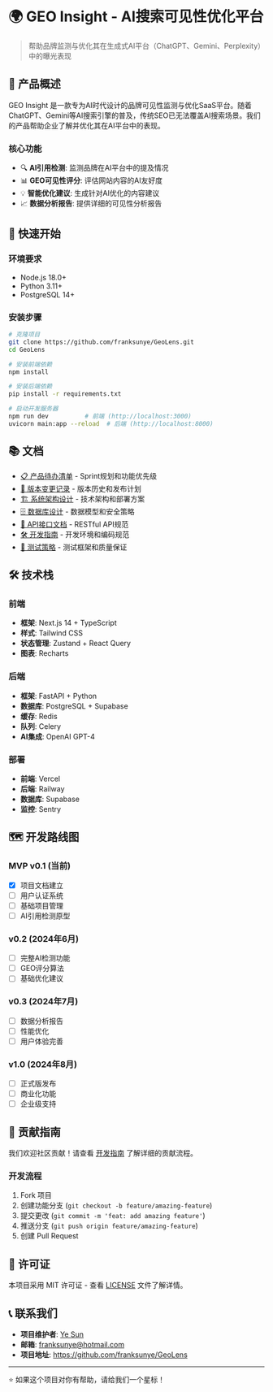# 🌍 GEO Insight - AI搜索可见性优化平台

> 帮助品牌监测与优化其在生成式AI平台（ChatGPT、Gemini、Perplexity）中的曝光表现

## 🎯 产品概述

GEO Insight 是一款专为AI时代设计的品牌可见性监测与优化SaaS平台。随着ChatGPT、Gemini等AI搜索引擎的普及，传统SEO已无法覆盖AI搜索场景。我们的产品帮助企业了解并优化其在AI平台中的表现。

### 核心功能
- 🔍 **AI引用检测**: 监测品牌在AI平台中的提及情况
- 📊 **GEO可见性评分**: 评估网站内容的AI友好度
- 💡 **智能优化建议**: 生成针对AI优化的内容建议
- 📈 **数据分析报告**: 提供详细的可见性分析报告

## 🚀 快速开始

### 环境要求
- Node.js 18.0+
- Python 3.11+
- PostgreSQL 14+

### 安装步骤
```bash
# 克隆项目
git clone https://github.com/franksunye/GeoLens.git
cd GeoLens

# 安装前端依赖
npm install

# 安装后端依赖
pip install -r requirements.txt

# 启动开发服务器
npm run dev          # 前端 (http://localhost:3000)
uvicorn main:app --reload  # 后端 (http://localhost:8000)
```

## 📚 文档

- [📋 产品待办清单](docs/00_BACKLOG.md) - Sprint规划和功能优先级
- [📝 版本变更记录](docs/01_CHANGELOG.md) - 版本历史和发布计划
- [🏗️ 系统架构设计](docs/10_ARCHITECTURE.md) - 技术架构和部署方案
- [🗄️ 数据库设计](docs/11_DATABASE.md) - 数据模型和安全策略
- [🔌 API接口文档](docs/20_API.md) - RESTful API规范
- [🛠️ 开发指南](docs/30_DEVELOPMENT.md) - 开发环境和编码规范
- [🧪 测试策略](docs/31_TESTING.md) - 测试框架和质量保证

## 🛠️ 技术栈

### 前端
- **框架**: Next.js 14 + TypeScript
- **样式**: Tailwind CSS
- **状态管理**: Zustand + React Query
- **图表**: Recharts

### 后端
- **框架**: FastAPI + Python
- **数据库**: PostgreSQL + Supabase
- **缓存**: Redis
- **队列**: Celery
- **AI集成**: OpenAI GPT-4

### 部署
- **前端**: Vercel
- **后端**: Railway
- **数据库**: Supabase
- **监控**: Sentry

## 🗺️ 开发路线图

### MVP v0.1 (当前)
- [x] 项目文档建立
- [ ] 用户认证系统
- [ ] 基础项目管理
- [ ] AI引用检测原型

### v0.2 (2024年6月)
- [ ] 完整AI检测功能
- [ ] GEO评分算法
- [ ] 基础优化建议

### v0.3 (2024年7月)
- [ ] 数据分析报告
- [ ] 性能优化
- [ ] 用户体验完善

### v1.0 (2024年8月)
- [ ] 正式版发布
- [ ] 商业化功能
- [ ] 企业级支持

## 🤝 贡献指南

我们欢迎社区贡献！请查看 [开发指南](docs/30_DEVELOPMENT.md) 了解详细的贡献流程。

### 开发流程
1. Fork 项目
2. 创建功能分支 (`git checkout -b feature/amazing-feature`)
3. 提交更改 (`git commit -m 'feat: add amazing feature'`)
4. 推送分支 (`git push origin feature/amazing-feature`)
5. 创建 Pull Request

## 📄 许可证

本项目采用 MIT 许可证 - 查看 [LICENSE](LICENSE) 文件了解详情。

## 📞 联系我们

- **项目维护者**: [Ye Sun](https://github.com/franksunye)
- **邮箱**: franksunye@hotmail.com
- **项目地址**: https://github.com/franksunye/GeoLens

---

⭐ 如果这个项目对你有帮助，请给我们一个星标！
